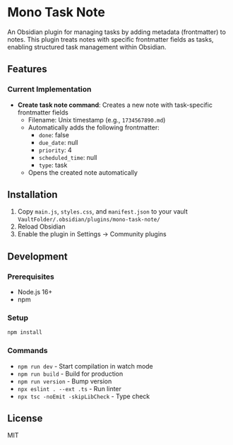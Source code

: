 # Mono Task Note

An Obsidian plugin for managing tasks by adding metadata (frontmatter) to notes. This plugin treats notes with specific frontmatter fields as tasks, enabling structured task management within Obsidian.

## Features

### Current Implementation

- **Create task note command**: Creates a new note with task-specific frontmatter fields
  - Filename: Unix timestamp (e.g., `1734567890.md`)
  - Automatically adds the following frontmatter:
    - `done`: false
    - `due_date`: null
    - `priority`: 4
    - `scheduled_time`: null
    - `type`: task
  - Opens the created note automatically

## Installation

1. Copy `main.js`, `styles.css`, and `manifest.json` to your vault `VaultFolder/.obsidian/plugins/mono-task-note/`
2. Reload Obsidian
3. Enable the plugin in Settings → Community plugins

## Development

### Prerequisites

- Node.js 16+
- npm

### Setup

```bash
npm install
```

### Commands

- `npm run dev` - Start compilation in watch mode
- `npm run build` - Build for production
- `npm run version` - Bump version
- `npx eslint . --ext .ts` - Run linter
- `npx tsc -noEmit -skipLibCheck` - Type check

## License

MIT